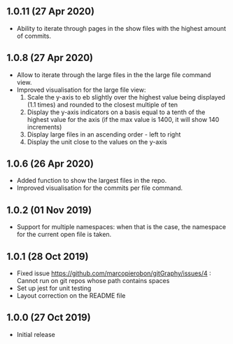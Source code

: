 ## 1.0.11 (27 Apr 2020)
* Ability to iterate through pages in the show files with the highest amount of commits.

## 1.0.8 (27 Apr 2020)
* Allow to iterate through the large files in the the large file command view.
* Improved visualisation for the large file view:
    1. Scale the y-axis to eb slightly over the highest value being displayed (1.1 times) and rounded to the closest multiple of ten
    2. Display the y-axis indicators on a basis equal to a tenth of the highest value for the axis (if the max value is 1400, it will show 140 increments)
    3. Display large files in an ascending order - left to right
    4. Display the unit close to the values on the y-axis

## 1.0.6 (26 Apr 2020)
* Added function to show the largest files in the repo.
* Improved visualisation for the commits per file command.

## 1.0.2 (01 Nov 2019)
* Support for multiple namespaces: when that is the case, the namespace for the current open file is taken.

## 1.0.1 (28 Oct 2019)
* Fixed issue https://github.com/marcopierobon/gitGraphy/issues/4 : Cannot run on git repos whose path contains spaces
* Set up jest for unit testing
* Layout correction on the README file

## 1.0.0 (27 Oct 2019)
* Initial release
